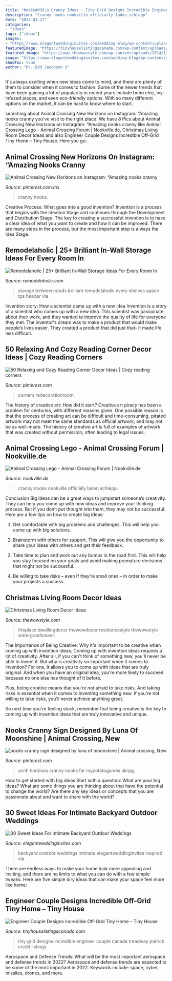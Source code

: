 ```yaml
---
title: "Nook&#039;s Cranny Ideas - Tiny Grid Designs Incredible Engineer Couple Canada Treadway Patrick Credit Listings"
description: "Cranny nooks nookville officially laden schlepp"
date: "2023-03-17"
categories:
- "ideas"
tags: ["ideas"]
images:
- "https://www.elegantweddinginvites.com/wedding-blog/wp-content/uploads/2017/01/inspiring-ideas-for-your-dream-backyard-wedding.jpg"
featuredImage: "https://tinyhouselistingscanada.com/wp-content/uploads/2016/07/mountaineer-tiny-home-6.jpg"
featured_image: "https://www.thewowstyle.com/wp-content/uploads/2014/12/2114.jpg"
image: "https://www.elegantweddinginvites.com/wedding-blog/wp-content/uploads/2017/01/inspiring-ideas-for-your-dream-backyard-wedding.jpg"
ShowToc: true
author: "Dr. Edd Jacobson V"
---
```



It's always exciting when new ideas come to mind, and there are plenty of them to consider when it comes to fashion. Some of the newer trends that have been gaining a lot of popularity in recent years include boho chic, ivy-infused pieces, and even eco-friendly options. With so many different options on the market, it can be hard to know where to start.

	

		
searching about Animal Crossing New Horizons on Instagram: “Amazing nooks cranny you've visit to the right place. We have 8 Pics about Animal Crossing New Horizons on Instagram: “Amazing nooks cranny like Animal Crossing Lego - Animal Crossing Forum | Nookville.de, Christmas Living Room Decor Ideas and also Engineer Couple Designs Incredible Off-Grid Tiny Home – Tiny House. Here you go:
		
    
## Animal Crossing New Horizons On Instagram: “Amazing Nooks Cranny

<img loading=lazy src="https://i.pinimg.com/736x/1b/91/15/1b91151ba84b52bc7857442f694e94e7.jpg" onerror="this.onerror=null;this.src='https://tse4.mm.bing.net/th?id=OIP.1ITbz_vABfvHRYHVB0e0BQHaEc&amp;pid=15.1';" alt="Animal Crossing New Horizons on Instagram: “Amazing nooks cranny">

_Source: pinterest.com.mx_

>cranny nooks. 

	

Creative Process: What goes into a good invention?
Invention is a process that begins with the Ideation Stage and continues through the Development and Distribution Stage. The key to creating a successful invention is to have a clear idea of what you want to create and how it can be improved. There are many steps in the process, but the most important step is always the Idea Stage.

    
## Remodelaholic | 25+ Brilliant In-Wall Storage Ideas For Every Room In

<img loading=lazy src="https://i2.wp.com/www.remodelaholic.com/wp-content/uploads/2016/02/25-In-Wall-Storage-Ideas-via-Remodelaholic.com_.jpg?resize=533%2C800&amp;ssl=1" onerror="this.onerror=null;this.src='https://tse1.mm.bing.net/th?id=OIP.Rp1UgjlmGT4DYxExAdeB2gHaLH&amp;pid=15.1';" alt="Remodelaholic | 25+ Brilliant In-Wall Storage Ideas For Every Room In">

_Source: remodelaholic.com_

>storage between studs brilliant remodelaholic every shelves space tps header via. 

	

Invention story: How a scientist came up with a new idea
Invention is a story of a scientist who comes up with a new idea. This scientist was passionate about their work, and they wanted to improve the quality of life for everyone they met. The inventor's dream was to make a product that would make people’s lives easier. They created a product that did just that- it made life less difficult.

    
## 50 Relaxing And Cozy Reading Corner Decor Ideas | Cozy Reading Corners

<img loading=lazy src="https://i.pinimg.com/736x/d2/fc/61/d2fc613d957f2499a1ecd955517b983e.jpg" onerror="this.onerror=null;this.src='https://tse3.mm.bing.net/th?id=OIP.GDsWr4WBAEkGuDX1BK6rsAHaJ6&amp;pid=15.1';" alt="50 Relaxing and Cozy Reading Corner Decor Ideas | Cozy reading corners">

_Source: pinterest.com_

>corners redecorationroom. 

	

The history of creative art: How did it start?
Creative art piracy has been a problem for centuries, with different reasons given. One possible reason is that the process of creating art can be difficult and time-consuming. pirated artwork may not meet the same standards as official artwork, and may not be as well-made. The history of creative art is full of examples of artwork that was created without permission, often leading to legal issues.

    
## Animal Crossing Lego - Animal Crossing Forum | Nookville.de

<img loading=lazy src="https://www.nookville.de/wcf/media/178-ehyqtqzwoaa7jj5-jpg/" onerror="this.onerror=null;this.src='https://tse4.mm.bing.net/th?id=OIP.GIuvWk13JhKSKlOi9My-GQHaEK&amp;pid=15.1';" alt="Animal Crossing Lego - Animal Crossing Forum | Nookville.de">

_Source: nookville.de_

>cranny nooks nookville officially laden schlepp. 

	

Conclusion
Big Ideas can be a great ways to jumpstart someone’s creativity. They can help you come up with new ideas and improve your thinking process. But if you don’t put thought into them, they may not be successful. Here are a few tips on how to create big ideas:
1. Get comfortable with big problems and challenges. This will help you come up with big solutions.

2. Brainstorm with others for support. This will give you the opportunity to share your ideas with others and get their feedback.

3. Take time to plan and work out any bumps in the road first. This will help you stay focused on your goals and avoid making premature decisions that might not be successful.

4. Be willing to take risks – even if they’re small ones – in order to make your projects a success.

    
## Christmas Living Room Decor Ideas

<img loading=lazy src="https://www.thewowstyle.com/wp-content/uploads/2014/12/2114.jpg" onerror="this.onerror=null;this.src='https://tse2.mm.bing.net/th?id=OIP.r-NQ1cONV0FVDNBYZlh65QHaJ4&amp;pid=15.1';" alt="Christmas Living Room Decor Ideas">

_Source: thewowstyle.com_

>fireplace dwellingdecor thewowdecor residencestyle thewowstyle watergraafsmeer. 

	

The Importance of Being Creative: Why it's important to be creative when coming up with invention ideas.
Coming up with invention ideas requires a lot of creativity. After all, if you can't think of something new, you'll never be able to invent it.
But why is creativity so important when it comes to invention? For one, it allows you to come up with ideas that are truly original. And when you have an original idea, you're more likely to succeed because no one else has thought of it before.

Plus, being creative means that you're not afraid to take risks. And taking risks is essential when it comes to inventing something new. If you're not willing to take risks, you'll never achieve anything great.

So next time you're feeling stuck, remember that being creative is the key to coming up with invention ideas that are truly innovative and unique.

    
## Nooks Cranny Sign Designed By Luna Of Moonshine | Animal Crossing, New

<img loading=lazy src="https://i.pinimg.com/736x/2d/37/23/2d3723638e1db6ee7ce5c79f0848d6c1.jpg" onerror="this.onerror=null;this.src='https://tse2.mm.bing.net/th?id=OIP.gdSfaPp6G3NzJdvPCJKscQHaEK&amp;pid=15.1';" alt="nooks cranny sign designed by luna of moonshine | Animal crossing, New">

_Source: pinterest.com_

>acnh horizons cranny nooks far mypotatogames akrpg. 

	

How to get started with big ideas
Start with a question: What are your big ideas? 
What are some things you are thinking about that have the potential to change the world? Are there any key ideas or concepts that you are passionate about and want to share with the world?

    
## 30 Sweet Ideas For Intimate Backyard Outdoor Weddings

<img loading=lazy src="https://www.elegantweddinginvites.com/wedding-blog/wp-content/uploads/2017/01/inspiring-ideas-for-your-dream-backyard-wedding.jpg" onerror="this.onerror=null;this.src='https://tse4.mm.bing.net/th?id=OIP.fhANwQWNAXi0cXSE6jhuJwHaKH&amp;pid=15.1';" alt="30 Sweet Ideas For Intimate Backyard Outdoor Weddings">

_Source: elegantweddinginvites.com_

>backyard outdoor weddings intimate elegantweddinginvites inspired via. 

	

There are endless ways to make your home look more appealing and inviting, and there are no limits to what you can do with a few simple tweaks. Here are five simple diry ideas that can make your space feel more like home:

    
## Engineer Couple Designs Incredible Off-Grid Tiny Home – Tiny House

<img loading=lazy src="https://tinyhouselistingscanada.com/wp-content/uploads/2016/07/mountaineer-tiny-home-6.jpg" onerror="this.onerror=null;this.src='https://tse3.mm.bing.net/th?id=OIP.hkpwXR6aQc5UnF95xM_XQQHaE8&amp;pid=15.1';" alt="Engineer Couple Designs Incredible Off-Grid Tiny Home – Tiny House">

_Source: tinyhouselistingscanada.com_

>tiny grid designs incredible engineer couple canada treadway patrick credit listings. 

	

Aerospace and Defense Trends: What will be the most important aerospace and defense trends in 2022?
Aerospace and defense trends are expected to be some of the most important in 2022. Keywords include: space, cyber, missiles, drones, and more.

